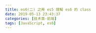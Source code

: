 ```yaml
---
title: es6(二) 之用 es5 理解 es6 的 class
date: 2019-05-13 23:43:37
categories: [技术类-前端]
tags: [JavaScript, es6]
---
```

